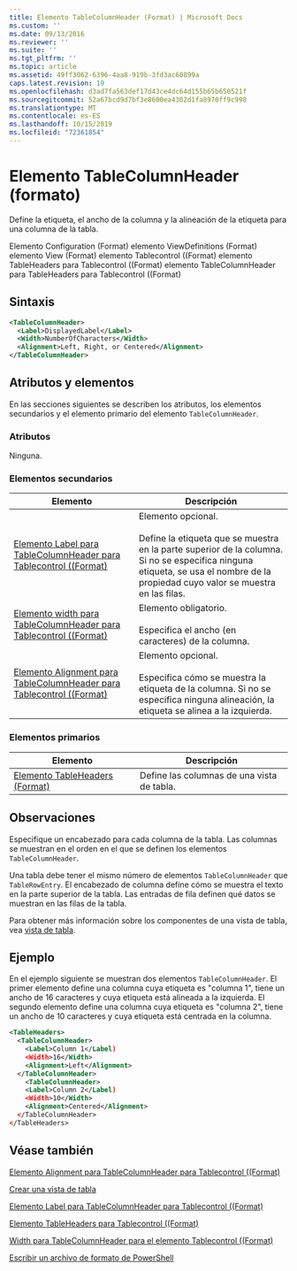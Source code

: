 ```yaml
---
title: Elemento TableColumnHeader (Format) | Microsoft Docs
ms.custom: ''
ms.date: 09/13/2016
ms.reviewer: ''
ms.suite: ''
ms.tgt_pltfrm: ''
ms.topic: article
ms.assetid: 49ff3062-6396-4aa8-919b-3fd3ac60899a
caps.latest.revision: 19
ms.openlocfilehash: d3ad7fa563def17d43ce4dc64d155b65b650521f
ms.sourcegitcommit: 52a67bcd9d7bf3e8600ea4302d1fa8970ff9c998
ms.translationtype: MT
ms.contentlocale: es-ES
ms.lasthandoff: 10/15/2019
ms.locfileid: "72361854"
---
```

# <a name="tablecolumnheader-element-format"></a>Elemento TableColumnHeader (formato)

Define la etiqueta, el ancho de la columna y la alineación de la etiqueta para una columna de la tabla.

Elemento Configuration (Format) elemento ViewDefinitions (Format) elemento View (Format) elemento Tablecontrol ((Format) elemento TableHeaders para Tablecontrol ((Format) elemento TableColumnHeader para TableHeaders para Tablecontrol ((Format)

## <a name="syntax"></a>Sintaxis

```xml
<TableColumnHeader>
  <Label>DisplayedLabel</Label>
  <Width>NumberOfCharacters</Width>
  <Alignment>Left, Right, or Centered</Alignment>
</TableColumnHeader>
```

## <a name="attributes-and-elements"></a>Atributos y elementos

En las secciones siguientes se describen los atributos, los elementos secundarios y el elemento primario del elemento `TableColumnHeader`.

### <a name="attributes"></a>Atributos

Ninguna.

### <a name="child-elements"></a>Elementos secundarios

|Elemento|Descripción|
|-------------|-----------------|
|[Elemento Label para TableColumnHeader para Tablecontrol ((Format)](./label-element-for-tablecolumnheader-for-tablecontrol-format.md)|Elemento opcional.<br /><br /> Define la etiqueta que se muestra en la parte superior de la columna. Si no se especifica ninguna etiqueta, se usa el nombre de la propiedad cuyo valor se muestra en las filas.|
|[Elemento width para TableColumnHeader para Tablecontrol ((Format)](./width-element-for-tablecolumnheader-for-tablecontrol-format.md)|Elemento obligatorio.<br /><br /> Especifica el ancho (en caracteres) de la columna.|
|[Elemento Alignment para TableColumnHeader para Tablecontrol ((Format)](./alignment-element-for-tablecolumnheader-for-tablecontrol-format.md)|Elemento opcional.<br /><br /> Especifica cómo se muestra la etiqueta de la columna. Si no se especifica ninguna alineación, la etiqueta se alinea a la izquierda.|

### <a name="parent-elements"></a>Elementos primarios

|Elemento|Descripción|
|-------------|-----------------|
|[Elemento TableHeaders (Format)](./tableheaders-element-format.md)|Define las columnas de una vista de tabla.|

## <a name="remarks"></a>Observaciones

Especifique un encabezado para cada columna de la tabla. Las columnas se muestran en el orden en el que se definen los elementos `TableColumnHeader`.

Una tabla debe tener el mismo número de elementos `TableColumnHeader` que `TableRowEntry`. El encabezado de columna define cómo se muestra el texto en la parte superior de la tabla. Las entradas de fila definen qué datos se muestran en las filas de la tabla.

Para obtener más información sobre los componentes de una vista de tabla, vea [vista de tabla](./creating-a-table-view.md).

## <a name="example"></a>Ejemplo

En el ejemplo siguiente se muestran dos elementos `TableColumnHeader`. El primer elemento define una columna cuya etiqueta es "columna 1", tiene un ancho de 16 caracteres y cuya etiqueta está alineada a la izquierda. El segundo elemento define una columna cuya etiqueta es "columna 2", tiene un ancho de 10 caracteres y cuya etiqueta está centrada en la columna.

```xml
<TableHeaders>
  <TableColumnHeader>
    <Label>Column 1</Label)
    <Width>16</Width>
    <Alignment>Left</Alignment>
  </TableColumnHeader>
    <TableColumnHeader>
    <Label>Column 2</Label)
    <Width>10</Width>
    <Alignment>Centered</Alignment>
  </TableColumnHeader>
</TableHeaders>
```

## <a name="see-also"></a>Véase también

[Elemento Alignment para TableColumnHeader para Tablecontrol ((Format)](./alignment-element-for-tablecolumnheader-for-tablecontrol-format.md)

[Crear una vista de tabla](./creating-a-table-view.md)

[Elemento Label para TableColumnHeader para Tablecontrol ((Format)](./label-element-for-tablecolumnheader-for-tablecontrol-format.md)

[Elemento TableHeaders para Tablecontrol ((Format)](./tableheaders-element-format.md)

[Width para TableColumnHeader para el elemento Tablecontrol ((Format)](./width-element-for-tablecolumnheader-for-tablecontrol-format.md)

[Escribir un archivo de formato de PowerShell](./writing-a-powershell-formatting-file.md)
